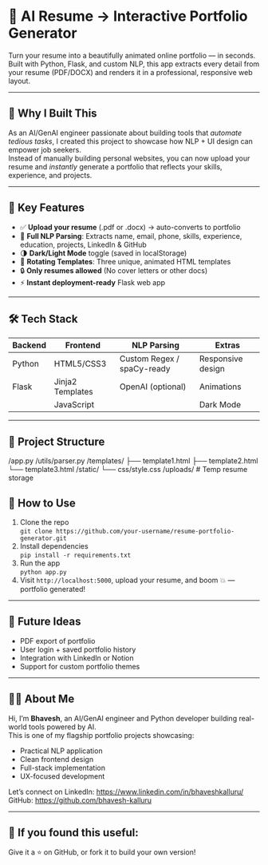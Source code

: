 # 🚀 AI Resume → Interactive Portfolio Generator

Turn your resume into a beautifully animated online portfolio — in seconds.  
Built with Python, Flask, and custom NLP, this app extracts every detail from your resume (PDF/DOCX) and renders it in a professional, responsive web layout.

---

## 🧠 Why I Built This

As an AI/GenAI engineer passionate about building tools that *automate tedious tasks*, I created this project to showcase how NLP + UI design can empower job seekers.  
Instead of manually building personal websites, you can now upload your resume and *instantly* generate a portfolio that reflects your skills, experience, and projects.

---

## 🎨 Key Features

- ✅ **Upload your resume** (.pdf or .docx) → auto-converts to portfolio
- 🎯 **Full NLP Parsing**: Extracts name, email, phone, skills, experience, education, projects, LinkedIn & GitHub
- 🌗 **Dark/Light Mode** toggle (saved in localStorage)
- 🔄 **Rotating Templates**: Three unique, animated HTML templates
- 🔒 **Only resumes allowed** (No cover letters or other docs)
- ⚡ **Instant deployment-ready** Flask web app

---

## 🛠 Tech Stack

| Backend  | Frontend | NLP Parsing | Extras |
|----------|----------|-------------|--------|
| Python   | HTML5/CSS3 | Custom Regex / spaCy-ready | Responsive design |
| Flask    | Jinja2 Templates | OpenAI (optional) | Animations |
|          | JavaScript |              | Dark Mode |

---

## 📁 Project Structure

/app.py
/utils/parser.py
/templates/
├── template1.html
├── template2.html
└── template3.html
/static/
└── css/style.css
/uploads/ # Temp resume storage

## 🧪 How to Use

1. Clone the repo  
   `git clone https://github.com/your-username/resume-portfolio-generator.git`
2. Install dependencies  
   `pip install -r requirements.txt`
3. Run the app  
   `python app.py`
4. Visit `http://localhost:5000`, upload your resume, and boom 💥 — portfolio generated!

---

## 🔮 Future Ideas

- PDF export of portfolio
- User login + saved portfolio history
- Integration with LinkedIn or Notion
- Support for custom portfolio themes

---

## 🙋‍♂️ About Me

Hi, I’m **Bhavesh**, an AI/GenAI engineer and Python developer building real-world tools powered by AI.  
This is one of my flagship portfolio projects showcasing:
- Practical NLP application
- Clean frontend design
- Full-stack implementation
- UX-focused development

Let’s connect on LinkedIn: https://www.linkedin.com/in/bhaveshkalluru/  
GitHub: https://github.com/bhavesh-kalluru

---

## 🌟 If you found this useful:
Give it a ⭐ on GitHub, or fork it to build your own version!
